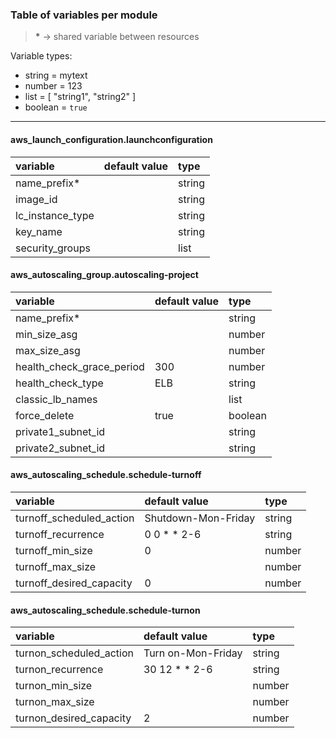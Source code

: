 ### Table of variables per module

> __*__ -> shared variable between resources

Variable types:
  - string  = mytext
  - number  = 123
  - list    = [ "string1", "string2" ]
  - boolean = `true`

---

#### aws_launch_configuration.launchconfiguration
| variable         | default value | type   |
|:--------------   |:------------- |:------ |
| name_prefix*     |               | string |
| image_id         |               | string |
| lc_instance_type |               | string |
| key_name         |               | string |
| security_groups  |               | list   |

#### aws_autoscaling_group.autoscaling-project
| variable                  | default value | type    |
|:---------------------     |:------------- |:------- |
| name_prefix*              |               | string  |
| min_size_asg              |               | number  |
| max_size_asg              |               | number  |
| health_check_grace_period | 300           | number  |
| health_check_type         | ELB           | string  |
| classic_lb_names          |               | list    |
| force_delete              | true          | boolean |
| private1_subnet_id        |               | string  |
| private2_subnet_id        |               | string  |

#### aws_autoscaling_schedule.schedule-turnoff
| variable                 | default value       | type    |
|:---------------------    |:------------------- |:------- |
| turnoff_scheduled_action | Shutdown-Mon-Friday | string  |
| turnoff_recurrence       | 0 0 * * 2-6         | string  |
| turnoff_min_size         | 0                   | number  |
| turnoff_max_size         |                     | number  |
| turnoff_desired_capacity | 0                   | number  |

#### aws_autoscaling_schedule.schedule-turnon
| variable                | default value      | type    |
|:---------------------   |:-----------------  |:------- |
| turnon_scheduled_action | Turn on-Mon-Friday | string  |
| turnon_recurrence       | 30 12 * * 2-6      | string  |
| turnon_min_size         |                    | number  |
| turnon_max_size         |                    | number  | 
| turnon_desired_capacity | 2                  | number  | 